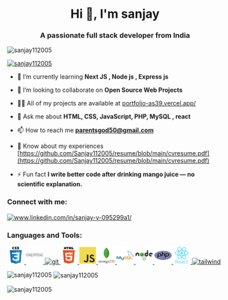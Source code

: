 <h1 align="center">Hi 👋, I'm sanjay</h1>
<h3 align="center">A passionate full stack developer from India</h3>

<p align="left"> <img src="https://komarev.com/ghpvc/?username=sanjay112005&label=Profile%20views&color=0e75b6&style=flat" alt="sanjay112005" /> </p>

<p align="left"> <a href="https://github.com/ryo-ma/github-profile-trophy"><img src="https://github-profile-trophy.vercel.app/?username=sanjay112005" alt="sanjay112005" /></a> </p>

- 🌱 I’m currently learning **Next JS , Node js , Express js**

- 👯 I’m looking to collaborate on **Open Source Web Projects**

- 👨‍💻 All of my projects are available at [portfolio-as39.vercel.app/](portfolio-as39.vercel.app/)

- 💬 Ask me about **HTML, CSS, JavaScript, PHP, MySQL , react**

- 📫 How to reach me **parentsgod50@gmail.com**

- 📄 Know about my experiences [https://github.com/Sanjay112005/resume/blob/main/cvresume.pdf](https://github.com/Sanjay112005/resume/blob/main/cvresume.pdf)

- ⚡ Fun fact **I write better code after drinking mango juice — no scientific explanation.**

<h3 align="left">Connect with me:</h3>
<p align="left">
<a href="https://linkedin.com/in/www.linkedin.com/in/sanjay-v-095299a1/" target="blank"><img align="center" src="https://raw.githubusercontent.com/rahuldkjain/github-profile-readme-generator/master/src/images/icons/Social/linked-in-alt.svg" alt="www.linkedin.com/in/sanjay-v-095299a1/" height="30" width="40" /></a>
</p>

<h3 align="left">Languages and Tools:</h3>
<p align="left"> <a href="https://www.w3schools.com/css/" target="_blank" rel="noreferrer"> <img src="https://raw.githubusercontent.com/devicons/devicon/master/icons/css3/css3-original-wordmark.svg" alt="css3" width="40" height="40"/> </a> <a href="https://expressjs.com" target="_blank" rel="noreferrer"> <img src="https://raw.githubusercontent.com/devicons/devicon/master/icons/express/express-original-wordmark.svg" alt="express" width="40" height="40"/> </a> <a href="https://git-scm.com/" target="_blank" rel="noreferrer"> <img src="https://www.vectorlogo.zone/logos/git-scm/git-scm-icon.svg" alt="git" width="40" height="40"/> </a> <a href="https://www.w3.org/html/" target="_blank" rel="noreferrer"> <img src="https://raw.githubusercontent.com/devicons/devicon/master/icons/html5/html5-original-wordmark.svg" alt="html5" width="40" height="40"/> </a> <a href="https://developer.mozilla.org/en-US/docs/Web/JavaScript" target="_blank" rel="noreferrer"> <img src="https://raw.githubusercontent.com/devicons/devicon/master/icons/javascript/javascript-original.svg" alt="javascript" width="40" height="40"/> </a> <a href="https://www.mongodb.com/" target="_blank" rel="noreferrer"> <img src="https://raw.githubusercontent.com/devicons/devicon/master/icons/mongodb/mongodb-original-wordmark.svg" alt="mongodb" width="40" height="40"/> </a> <a href="https://www.mysql.com/" target="_blank" rel="noreferrer"> <img src="https://raw.githubusercontent.com/devicons/devicon/master/icons/mysql/mysql-original-wordmark.svg" alt="mysql" width="40" height="40"/> </a> <a href="https://nodejs.org" target="_blank" rel="noreferrer"> <img src="https://raw.githubusercontent.com/devicons/devicon/master/icons/nodejs/nodejs-original-wordmark.svg" alt="nodejs" width="40" height="40"/> </a> <a href="https://www.php.net" target="_blank" rel="noreferrer"> <img src="https://raw.githubusercontent.com/devicons/devicon/master/icons/php/php-original.svg" alt="php" width="40" height="40"/> </a> <a href="https://reactjs.org/" target="_blank" rel="noreferrer"> <img src="https://raw.githubusercontent.com/devicons/devicon/master/icons/react/react-original-wordmark.svg" alt="react" width="40" height="40"/> </a> <a href="https://tailwindcss.com/" target="_blank" rel="noreferrer"> <img src="https://www.vectorlogo.zone/logos/tailwindcss/tailwindcss-icon.svg" alt="tailwind" width="40" height="40"/> </a> </p>

<p><img align="left" src="https://github-readme-stats.vercel.app/api/top-langs?username=sanjay112005&show_icons=true&locale=en&layout=compact" alt="sanjay112005" /></p>

<p>&nbsp;<img align="center" src="https://github-readme-stats.vercel.app/api?username=sanjay112005&show_icons=true&locale=en" alt="sanjay112005" /></p>

<p><img align="center" src="https://github-readme-streak-stats.herokuapp.com/?user=sanjay112005&" alt="sanjay112005" /></p>
